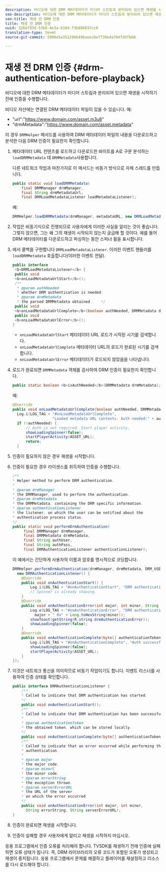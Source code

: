 ```yaml
---
description: 비디오에 대한 DRM 메타데이터가 미디어 스트림과 분리되어 있으면 재생을 시작하기 전에 인증을 수행합니다.
seo-description: 비디오에 대한 DRM 메타데이터가 미디어 스트림과 분리되어 있으면 재생을 시작하기 전에 인증을 수행합니다.
seo-title: 재생 전 DRM 인증
title: 재생 전 DRM 인증
uuid: 326ef93d-53b0-4e3a-b16d-f3b886837cc0
translation-type: tm+mt
source-git-commit: 5908e5a3521966496aeec0ef730e4a704fddfb68

---
```



# 재생 전 DRM 인증 {#drm-authentication-before-playback}

비디오에 대한 DRM 메타데이터가 미디어 스트림과 분리되어 있으면 재생을 시작하기 전에 인증을 수행합니다.

비디오 자산에는 연결된 DRM 메타데이터 파일이 있을 수 있습니다. 예:

* &quot;url&quot;:&quot;<span></span>https://www.domain.com/asset.m3u8&quot;
* &quot;drmMetadata&quot;:&quot;<span></span>https://www.domain.com/asset.metadata&quot;

이 경우 `DRMHelper` 메서드를 사용하여 DRM 메타데이터 파일의 내용을 다운로드하고 분석한 다음 DRM 인증이 필요한지 확인합니다.

1. 메타데이터 URL 컨텐츠를 로드하고 다운로드한 바이트를 A로 구문 분석하는 `loadDRMMetadata` 데 `DRMMetadata`사용합니다.

   다른 네트워크 작업과 마찬가지로 이 메서드는 비동기 방식으로 자체 스레드를 만듭니다.

   ```java
   public static void loadDRMMetadata( 
       final DRMManager drmManager, 
       final String drmMetadataUrl,  
       final DRMLoadMetadataListener loadMetadataListener); 
   ```

   예:

   ```java
   DRMHelper.loadDRMMetadata(drmManager, metadataURL, new DRMLoadMetadataListener());
   ```

1. 작업은 비동기식으로 진행되므로 사용자에게 이러한 사실을 알리는 것이 좋습니다. 그렇지 않으면, 그는 왜 그의 재생이 시작되지 않는지 궁금해 할 것이다. 예를 들어 DRM 메타데이터를 다운로드하고 파싱하는 동안 스피너 휠을 표시합니다.
1. 에서 콜백을 구현합니다 `DRMLoadMetadataListener`. 이러한 이벤트 핸들러를 `loadDRMMetadata` 호출합니다(이러한 이벤트 전달).

   ```java
   public interface  
    <b>DRMLoadMetadataListener</b> { 
    public void  
    <b>onLoadMetadataUrlStart</b>(); 
    /** 
     * @param authNeeded 
     * whether DRM authentication is needed. 
     * @param drmMetadata 
     * the parsed DRMMetadata obtained.    */ 
    public void  
    <b>onLoadMetadataUrlComplete</b>(boolean authNeeded, DRMMetadata drmMetadata); 
    public void  
    <b>onLoadMetadataUrlError</b>(); 
   }
   ```

   * `onLoadMetadataUrlStart` 메타데이터 URL 로드가 시작된 시기를 검색합니다.
   * `onLoadMetadataUrlComplete` 메타데이터 URL의 로드가 완료된 시기를 검색합니다.
   * `onLoadMetadataUrlError` 메타데이터가 로드되지 않았음을 나타냅니다.

1. 로드가 완료되면 `DRMMetadata` 객체를 검사하여 DRM 인증이 필요한지 확인합니다.

   ```java
   public static boolean <b>isAuthNeeded</b>(DRMMetadata drmMetadata);
   ```

   예:

   ```java
   @Override 
   public void onLoadMetadataUrlComplete(boolean authNeeded, DRMMetadata drmMetadata) {  
     Log.i(LOG_TAG + "#onLoadMetadataUrlComplete",  
                     "Loaded metadata URL contents. Auth needed:" + authNeeded + "."); 
     if (!authNeeded) { 
         // Auth is not required. Start player activity.     
         showLoadingSpinner(false);     
         startPlayerActivity(ASSET_URL); 
         return; 
     }
   ```

1. 인증이 필요하지 않은 경우 재생을 시작합니다.
1. 인증이 필요한 경우 라이센스를 취득하여 인증을 수행합니다.

   ```java
   /** 
   * Helper method to perform DRM authentication. 
   * 
   * @param drmManager 
   * the DRMManager, used to perform the authentication. 
   * @param drmMetadata 
   * the DRMMetadata, containing the DRM specific information. 
   * @param authenticationListener 
   * the listener, on which the user can be notified about the 
   * authentication process status. 
   */ 
   public static void performDrmAuthentication( 
        final DRMManager drmManager,  
        final DRMMetadata drmMetadata, 
        final String authUser,  
        final String authPass,  
        final DRMAuthenticationListener authenticationListener);
   ```

   이 예에서는 간단하게 사용자의 이름과 암호를 명시적으로 코딩합니다.

   ```java
   DRMHelper.performDrmAuthentication(drmManager, drmMetadata, DRM_USERNAME, DRM_PASSWORD,  
     new DRMAuthenticationListener() { 
       @Override 
       public void onAuthenticationStart() { 
           Log.i(LOG_TAG + "#onAuthenticationStart", "DRM authentication started."); 
           // Spinner is already showing. 
       } 
       @Override 
       public void onAuthenticationError(int major, int minor, String errorString, String serverErrorURL) {  
           Log.e(LOG_TAG + "#onAuthenticationError", "DRM authentication failed. " +  
             major + " 0x" + Long.toHexString(minor)); 
           showToast(getString(R.string.drmAuthenticationError));   
           showLoadingSpinner(false); 
       } 
       @Override 
       public void onAuthenticationComplete(byte[] authenticationToken) { 
           Log.i(LOG_TAG + "#onAuthenticationComplete", "Auth successful. Launching content."); 
           showLoadingSpinner(false); 
           startPlayerActivity(ASSET_URL); 
       } 
   }); 
   ```

1. 이것은 네트워크 통신을 의미하므로 비동기 작업이기도 합니다. 이벤트 리스너를 사용하여 인증 상태를 확인합니다.

   ```java
   public interface DRMAuthenticationListener { 
       /** 
       * Called to indicate that DRM authentication has started. 
       */ 
       public void onAuthenticationStart(); 
       /** 
       * Called to indicate that DRM authentication has been successful. 
       * 
       * @param authenticationToken 
       * the obtained token, which can be stored locally. 
       */ 
       public void onAuthenticationComplete(byte[] authenticationToken); 
       /** 
       * Called to indicate that an error occurred while performing the DRM 
       * authentication. 
       * 
       * @param major 
       * the major code. 
       * @param minorC 
       * the minor code. 
       * @param errorString 
       * the exception thrown. 
       * @param serverErrorURL 
       * the URL of the server  
       * on which the error occurred 
       */ 
       public void onAuthenticationError(int major, int minor,  
         String errorString, String serverErrorURL); 
   } 
   ```

1. 인증이 완료되면 재생을 시작합니다.
1. 인증이 실패할 경우 사용자에게 알리고 재생을 시작하지 마십시오.

응용 프로그램에서 인증 오류를 처리해야 합니다. TVSDK를 재생하기 전에 인증에 실패하면 오류 상태가 됩니다. 즉, DRM 라이브러리의 오류 코드가 포함된 오류가 생성되고 재생이 중지됩니다. 응용 프로그램에서 문제를 해결하고 플레이어를 재설정하고 리소스를 다시 로드해야 합니다.


